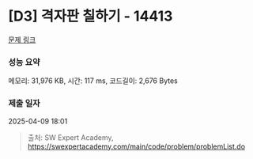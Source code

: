 # [D3] 격자판 칠하기 - 14413 

[문제 링크](https://swexpertacademy.com/main/code/problem/problemDetail.do?contestProbId=AYEXgKnKKg0DFARx) 

### 성능 요약

메모리: 31,976 KB, 시간: 117 ms, 코드길이: 2,676 Bytes

### 제출 일자

2025-04-09 18:01



> 출처: SW Expert Academy, https://swexpertacademy.com/main/code/problem/problemList.do
